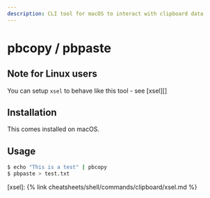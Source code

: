 ```yaml
---
description: CLI tool for macOS to interact with clipboard data
---
```

# pbcopy / pbpaste

## Note for Linux users

You can setup `xsel` to behave like this tool - see [xsel][]


## Installation

This comes installed on macOS.


## Usage

```sh
$ echo "This is a test" | pbcopy
$ pbpaste > test.txt
```

[xsel]: {% link cheatsheets/shell/commands/clipboard/xsel.md %}
